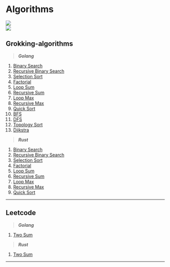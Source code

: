 # Algorithms
<img src="https://github.com/nklyy/algorithms/workflows/testing-grokking/badge.svg?branch=master"><br>
<img src="https://github.com/nklyy/algorithms/workflows/testing-leetcode/badge.svg?branch=master"><br>

## Grokking-algorithms

> ***Golang*** <br>
1. [Binary Search](https://github.com/nklyy/algorithms/blob/master/grokking_algorithms/go/binary_search.go)
2. [Recursive Binary Search](https://github.com/nklyy/algorithms/blob/master/grokking_algorithms/go/recursive_binary_search.go)
3. [Selection Sort](https://github.com/nklyy/algorithms/blob/master/grokking_algorithms/go/selection_sort.go)
4. [Factorial](https://github.com/nklyy/algorithms/blob/master/grokking_algorithms/go/factorial.go)
5. [Loop Sum](https://github.com/nklyy/algorithms/blob/master/grokking_algorithms/go/loop_sum.go)
6. [Recursive Sum](https://github.com/nklyy/algorithms/blob/master/grokking_algorithms/go/recursive_sum.go)
7. [Loop Max](https://github.com/nklyy/algorithms/blob/master/grokking_algorithms/go/loop_max.go)
8. [Recursive Max](https://github.com/nklyy/algorithms/blob/master/grokking_algorithms/go/recursive_max.go)
9. [Quick Sort](https://github.com/nklyy/algorithms/blob/master/grokking_algorithms/go/quick_sort.go)
10. [BFS](https://github.com/nklyy/algorithms/blob/master/grokking_algorithms/go/breadth_first_search.go#L31)
11. [DFS](https://github.com/nklyy/algorithms/blob/master/grokking_algorithms/go/depth_first_search.go#L30)
12. [Topology Sort](https://github.com/nklyy/algorithms/blob/master/grokking_algorithms/go/topology_sort.go)
13. [Dijkstra](https://github.com/nklyy/algorithms/blob/master/grokking_algorithms/go/dijkstra.go)

> ***Rust*** <br>
1. [Binary Search](https://github.com/nklyy/algorithms/blob/master/grokking_algorithms/rust/src/binary_search.rs)
2. [Recursive Binary Search](https://github.com/nklyy/algorithms/blob/master/grokking_algorithms/rust/src/recursive_binary_search.rs)
3. [Selection Sort](https://github.com/nklyy/algorithms/blob/master/grokking_algorithms/rust/src/selection_sort.rs)
4. [Factorial](https://github.com/nklyy/algorithms/blob/master/grokking_algorithms/rust/src/factorial.rs)
5. [Loop Sum](https://github.com/nklyy/algorithms/blob/master/grokking_algorithms/rust/src/loop_sum.rs)
6. [Recursive Sum](https://github.com/nklyy/algorithms/blob/master/grokking_algorithms/rust/src/recursive_sum.rs)
7. [Loop Max](https://github.com/nklyy/algorithms/blob/master/grokking_algorithms/rust/src/loop_max.rs)
8. [Recursive Max](https://github.com/nklyy/algorithms/blob/master/grokking_algorithms/rust/src/recursive_max.rs)
9. [Quick Sort](https://github.com/nklyy/algorithms/blob/master/grokking_algorithms/rust/src/quick_sort.rs)
<hr>

## Leetcode

> ***Golang*** <br>
1. [Two Sum](https://github.com/nklyy/algorithms/blob/master/leetcode/go/two_sum.go)

> ***Rust*** <br>
1. [Two Sum](https://github.com/nklyy/algorithms/blob/master/leetcode/rust/src/two_sum.rs)
<hr>
